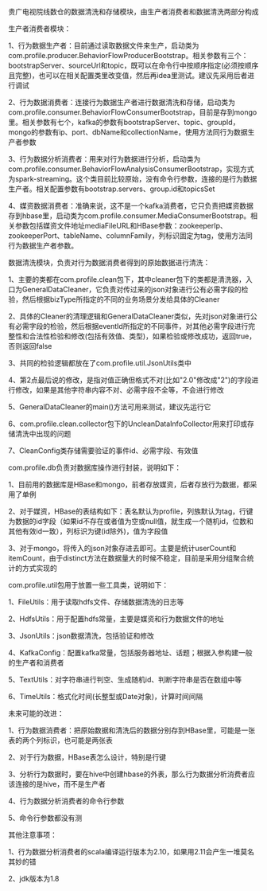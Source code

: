 贵广电视院线数仓的数据清洗和存储模块，由生产者消费者和数据清洗两部分构成


生产者消费者模块：

1、行为数据生产者：目前通过读取数据文件来生产，启动类为com.profile.producer.BehaviorFlowProducerBootstrap。相关参数有三个：bootstrapServer、sourceUrl和topic，既可以在命令行中按顺序指定(必须按顺序且完整)，也可以在相关配置类里改变值，然后再idea里测试。建议先采用后者进行调试

2、行为数据消费者：连接行为数据生产者进行数据清洗和存储，启动类为com.profile.consumer.BehaviorFlowConsumerBootstrap，目前是存到mongo里。相关参数有七个，kafka的参数有bootstrapServer、topic、groupId，mongo的参数有ip、port、dbName和collectionName，使用方法同行为数据生产者参数

3、行为数据分析消费者：用来对行为数据进行分析，启动类为com.profile.consumer.BehaviorFlowAnalysisConsumerBootstrap，实现方式为spark-streaming。这个类目前比较原始，没有命令行参数，连接的是行为数据生产者。相关配置参数有bootstrap.servers、group.id和topicsSet

4、媒资数据消费者：准确来说，这不是一个kafka消费者，它只负责把媒资数据存到hbase里，启动类为com.profile.consumer.MediaConsumerBootstrap。相关参数包括媒资文件地址mediaFileURL和HBase参数：zookeeperIp、zookeeperPort、tableName、columnFamily，列标识固定为tag，使用方法同行为数据生产者参数。


数据清洗模块，负责对行为数据消费者得到的原始数据进行清洗：

1、主要的类都在com.profile.clean包下，其中cleaner包下的类都是清洗器，入口为GeneralDataCleaner，它负责对传过来的json对象进行公有必需字段的检验，然后根据bizType所指定的不同的业务场景分发给具体的Cleaner

2、具体的Cleaner的清理逻辑和GeneralDataCleaner类似，先对json对象进行公有必需字段的检验，然后根据eventId所指定的不同事件，对其他必需字段进行完整性和合法性检验和修改(包括有效值、类型)，如果检验或修改成功，返回true，否则返回false

3、共同的检验逻辑都放在了com.profile.util.JsonUtils类中

4、第2点最后说的修改，是指对值正确但格式不对(比如"2.0"修改成"2")的字段进行修改，如果是其他字符串内容不对、必需字段不全等，不会进行修改

5、GeneralDataCleaner的main()方法可用来测试，建议先运行它

6、com.profile.clean.collector包下的UncleanDataInfoCollector用来打印或存储清洗中出现的问题

7、CleanConfig类存储需要验证的事件id、必需字段、有效值


com.profile.db负责对数据库操作进行封装，说明如下：

1、目前用的数据库是HBase和mongo，前者存放媒资，后者存放行为数据，都采用了单例

2、对于媒资，HBase的表结构如下：表名默认为profile，列族默认为tag，行键为数据的id字段（如果id不存在或者值为空或null值，就生成一个随机id，位数和其他有效id一致），列标识为键(id除外)，值为字段值

3、对于mongo，将传入的json对象存进去即可。主要是统计userCount和itemCount，由于distinct方法在数据量大的时候不稳定，目前是采用分组聚合统计的方式实现的


com.profile.util包用于放置一些工具类，说明如下：

1、FileUtils：用于读取hdfs文件、存储数据清洗的日志等

2、HdfsUtils：用于配置hdfs常量，主要是媒资和行为数据文件的地址

3、JsonUtils：json数据清洗，包括验证和修改

4、KafkaConfig：配置kafka常量，包括服务器地址、话题；根据入参构建一般的生产者和消费者

5、TextUtils：对字符串进行判空、生成随机id、判断字符串是否在数组中等

6、TimeUtils：格式化时间(长整型或Date对象)，计算时间间隔


未来可能的改进：

1、行为数据消费者：把原始数据和清洗后的数据分别存到HBase里，可能是一张表的两个列标识，也可能是两张表

2、对于行为数据，HBase表怎么设计，特别是行键

3、分析行为数据时，要在hive中创建hbase的外表，那么行为数据分析消费者应该连接的是hive，而不是生产者

4、行为数据分析消费者的命令行参数

5、命令行参数都没有测


其他注意事项：

1、行为数据分析消费者的scala编译运行版本为2.10，如果用2.11会产生一堆莫名其妙的错

2、jdk版本为1.8
